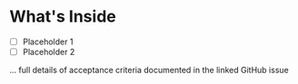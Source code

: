 # What's Inside

- [ ] Placeholder 1
- [ ] Placeholder 2

... full details of acceptance criteria documented in the linked GitHub issue

[//]: <> 'Self Checklist Before Opening a Pull Request'

[//]: # 'Link GitHub Issue & Correct Label to this Branch'
[//]: # 'Branch Name Follows mcss-<github issues number>, e.g. mcss-123'
[//]: # 'Pull Request Title Follows MCSS-<github issue number>: <Issue Title>, e.g. MCSS-123: Example Title'
[//]: # 'All ticket requirements are met. If not, then create a draft PR'
